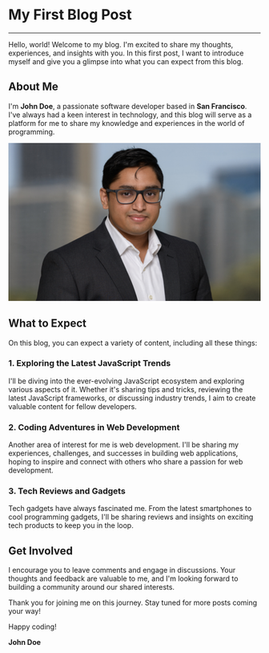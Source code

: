 # My First Blog Post
---
Hello, world! Welcome to my blog. I'm excited to share my thoughts, experiences, and insights with you. In this first post, I want to introduce myself and give you a glimpse into what you can expect from this blog.

## About Me

I'm **John Doe**, a passionate software developer based in **San Francisco**. I've always had a keen interest in technology, and this blog will serve as a platform for me to share my knowledge and experiences in the world of programming.

![Profile Picture](nehaal.jpg)

## What to Expect

On this blog, you can expect a variety of content, including all these things:

### 1. Exploring the Latest JavaScript Trends

I'll be diving into the ever-evolving JavaScript ecosystem and exploring various aspects of it. Whether it's sharing tips and tricks, reviewing the latest JavaScript frameworks, or discussing industry trends, I aim to create valuable content for fellow developers.

### 2. Coding Adventures in Web Development

Another area of interest for me is web development. I'll be sharing my experiences, challenges, and successes in building web applications, hoping to inspire and connect with others who share a passion for web development.

### 3. Tech Reviews and Gadgets

Tech gadgets have always fascinated me. From the latest smartphones to cool programming gadgets, I'll be sharing reviews and insights on exciting tech products to keep you in the loop.

## Get Involved

I encourage you to leave comments and engage in discussions. Your thoughts and feedback are valuable to me, and I'm looking forward to building a community around our shared interests.

Thank you for joining me on this journey. Stay tuned for more posts coming your way!

Happy coding!

**John Doe**